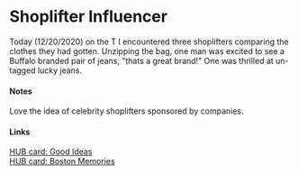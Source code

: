 # Shoplifter Influencer

Today (12/20/2020) on the T I encountered three shoplifters comparing the clothes they had gotten. Unzipping the bag, one man was excited to see a Buffalo branded pair of jeans, "thats a great brand!" One was thrilled at un-tagged lucky jeans. 

#### Notes
Love the idea of celebrity shoplifters sponsored by companies.  

#### Links
[HUB card: Good Ideas](196_HUB___Good_Ideas.md)  
[HUB card: Boston Memories](213_HUB_BostonMemories.md)

